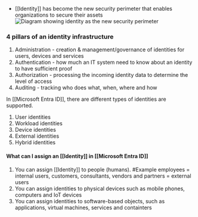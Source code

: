 - [[Identity]] has become the new security perimeter that enables organizations to secure their assets![Diagram showing identity as the new security perimeter](https://learn.microsoft.com/en-us/training/wwl-sci/describe-identity-principles-concepts/media/3-identity-new-security-perimeter.png)

### 4 pillars of an identity infrastructure
1. Administration - creation & management/governance of identities for users, devices and services
2. Authentication - how much an IT system need to know about an identity to have sufficient proof
3. Authorization - processing the incoming identity data to determine the level of access
4. Auditing - tracking who does what, when, where and how

In [[Microsoft Entra ID]], there are different types of identities are supported.
1. User identities
2. Workload identities
3. Device identities
4. External identities
5. Hybrid identities
#### What can I assign an [[Identity]] in [[Microsoft Entra ID]]
1. You can assign [[Identity]] to people (humans).
	#Example employees = internal users, customers, consultants, vendors and partners = external users
2. You can assign identities to physical devices such as mobile phones, computers and IoT devices
3. You can assign identities to software-based objects, such as applications, virtual machines, services and containters